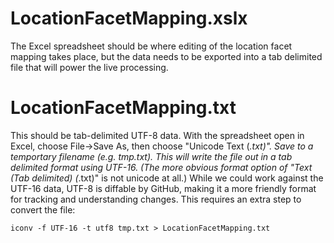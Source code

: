 
# LocationFacetMapping.xslx

The Excel spreadsheet should be where editing of the location facet mapping takes place,
but the data needs to be exported into a tab delimited file that will power the live processing.

# LocationFacetMapping.txt

This should be tab-delimited UTF-8 data. With the spreadsheet open in Excel, choose
File->Save As, then choose "Unicode Text (*.txt)". Save to a temportary filename (e.g. tmp.txt).
This will write the file out in a tab delimited format using UTF-16. (The more obvious format
option of "Text (Tab delimited) (*.txt)" is not unicode at all.) While we could work against
the UTF-16 data, UTF-8 is diffable by GitHub, making it a more friendly format for tracking and
understanding changes. This requires an extra step to convert the file:

```
iconv -f UTF-16 -t utf8 tmp.txt > LocationFacetMapping.txt
```